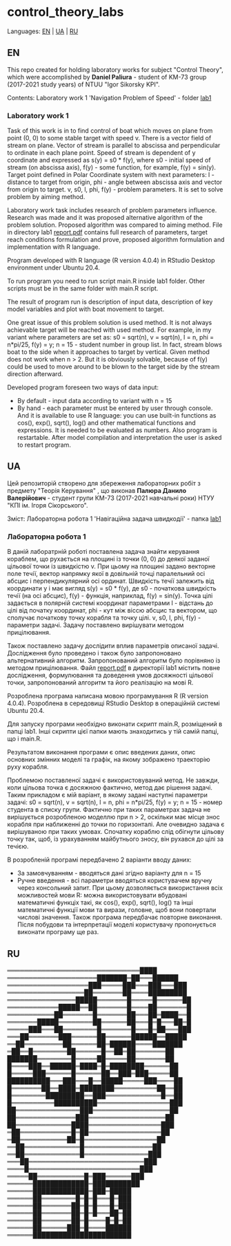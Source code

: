 # control_theory_labs

Languages: [EN](#EN) | [UA](#UA) | [RU](#RU)

## EN

This repo created for holding laboratory works for subject "Control Theory",
which were accomplished by **Daniel Paliura** - student of KM-73 group 
(2017-2021 study years) of NTUU "Igor Sikorsky KPI".

Contents:
Laboratory work 1 'Navigation Problem of Speed' - folder [lab1](https://github.com/dPaliura/Control_theory_labs/tree/main/lab1)

### Laboratory work 1

Task of this work is in to find control of boat which moves on plane from point
(0, 0) to some stable target with speed v. There is a vector field of stream on
plane. Vector of stream is parallel to abscissa and perpendicular to ordinate in
each plane point. Speed of stream is dependent of y coordinate and expressed as
s(y) = s0 * f(y), 
where s0 - initial speed of stream (on abscissa axis), f(y) - some function, for
example, f(y) = sin(y). Target point defined in Polar Coordinate system with
next parameters:
l - distance to target from origin,
phi - angle between abscissa axis and vector from origin to target.
v, s0, l, phi, f(y) - problem parameters. It is set to solve problem by aiming
method.

Laboratory work task includes research of problem parameters influence. Research
was made and it was proposed alternative algorithm of the problem solution.
Proposed algorithm was compared to aiming method.
File in directory lab1
[report.pdf](https://github.com/dPaliura/Control_theory_labs/blob/main/lab1/research.pdf)
contains full research of parameters, target reach conditions formulation and
prove, proposed algorithm formulation and implementation with R language.

Program developed with R language (R version 4.0.4) in RStudio Desktop 
environment under Ubuntu 20.4.

To run program you need to run script main.R inside lab1 folder. Other scripts
must be in the same folder with main.R script.

The result of program run is description of input data, description of key model
variables and plot with boat movement to target.

One great issue of this problem solution is used method. It is not always 
achievable target will be reached with used method. For example, in my variant
where parameters are set as:
s0 = sqrt(n), v = sqrt(n), l = n, phi = n*pi/25, f(y) = y; 
n = 15 - student number in group list.
In fact, stream blows boat to the side when it approaches to target by vertical.
Given method does not work when n > 2. But it is obviously solvable, because of
f(y) could be used to move around to be blown to the target side by the stream
direction afterward.

Developed program foreseen two ways of data input:
+ By default - input data according to variant with n = 15
+ By hand - each parameter must be entered by user through console. And it is
  available to use R language: you can use built-in functions as cos(), exp(), 
  sqrt(), log() and other mathematical functions and expressions. It is needed
  to be evaluated as numbers.
Also program is restartable. After model compilation and interpretation the user
is asked to restart program.


## UA

Цей репозиторій створено для збереження лабораторних робіт з предмету
"Теорія Керування" , що виконав **Палюра Данило Валерійович** - студент групи 
КМ-73 (2017-2021 навчальні роки) НТУУ "КПІ ім. Ігоря Сікорського". 

Зміст:
Лабораторна робота 1 'Навігаційна задача швидкодії' - папка [lab1](https://github.com/dPaliura/Control_theory_labs/tree/main/lab1)

### Лабораторна робота 1

В даній лаборатрній роботі поставлена задача знайти керування кораблем, що
рухається на площині із точки (0, 0) до деякої заданої цільової точки із 
швидкістю v. При цьому на площині задано векторне поле течії, вектор напрямку 
якої в довільній точці паралельний осі абсцис і перпендикулярний осі ординат. 
Швидкість течії залежить від координати y і має вигляд s(y) = s0 * f(y),
де s0 - початкова швидкість течії (на осі абсцис), f(y) - функція, наприклад, 
f(y) = sin(y). Точка цілі задається в полярній системі координат параметрами
l - відстань до цілі від початку координат,
phi - кут між віссю абсцис та вектором, що сполучає початкову точку корабля та
    точку цілі.
v, s0, l, phi, f(y) - параметри задачі. Задачу поставлено вирішувати методом 
прицілювання.

Також поставлено задачу дослідити вплив параметрів описаної задачі. Дослідження
було проведено і також було запропоновано альтернативний алгоритм.
Запропонований алгоритм було порівняно із методом прицілювання.
Файл
[report.pdf](https://github.com/dPaliura/Control_theory_labs/blob/main/lab1/research.pdf)
в директорії lab1 містить повне дослідження, формулювання та
доведення умов досяжності цільової точки, запропонований алгоритм та його
реалізацію на мові R.

Розроблена програма написана мовою програмування R (R version 4.0.4).
Розроблена в середовищі RStudio Desktop в операційній системі Ubuntu 20.4.

Для запуску програми необхідно виконати скрипт main.R, розміщений в папці lab1.
Інші скрипти цієї папки мають знаходитись у тій самій папці, що і main.R.

Результатом виконання програми є опис введених даних, опис основних змінних
моделі та графік, на якому зображено траекторію руху корабля.

Проблемою поставленої задачі є використовуваний метод. Не завжди, коли цільова
точка є досяжною фактично, метод дає рішення задачі. Таким прикладом є мій 
варіант, в якому задані наступні параметри задачі:
s0 = sqrt(n), v = sqrt(n), l = n, phi = n*pi/25, f(y) = y; 
n = 15 - номер студента в списку групи. 
Фактично при таких параметрах задача не вирішується розробленою моделлю при 
n > 2, оскільки має місце знос корабля при наближенні до точки по горизонталі.
Але очевидно задача є вирішуваною при таких умовах. Спочатку кораблю слід 
обігнути цільову точку так, щоб, із урахуванням майбутнього зносу, він рухався 
до цілі за течією.

В розробленій програмі передбачено 2 варіанти вводу даних:
+ За замовчуванням - вводяться дані згідно варіанту для n = 15
+ Ручне введення - всі параметри вводяться користувачем вручну через консольний
  запит. При цьому дозволяється використання всіх можливостей мови R: можна
  використовувати вбудовані математичні функціх такі, як cos(), exp(), sqrt(),
  log() та інші математичні функції мови та вирази, головне, щоб вони повертали
  числові значення.
Також програма передбачає повторне виконання. Після побудови та інтерпретації
моделі користувачу пропонується виконати програму ще раз.


## RU

═══════════════════════════════████
═════════════════════███████═██═══██████
═══════════════════███═════███═══███═══███
══════════════════██═══════██════█████████
════════════════█████═══════█═════█══════██
════════════█████══██═══════█════██═══════█
═══════════██═══════█═══════██═══██═████══█
═══════█████════════██══════██═══█═█═══██═█
═════███═══██════════█═══════█═══█═██═══███
═══██═══════███══════██══════██████══█████
══██═════════██══════██═██████════███████
═██══█════════██══════█══██═██═══════██
███████════════█═════██═════██═══════██
█════███══██████═████═█═████████══════██
█═════███══════█══════██══███═███═════██
██████████═══███═══█══█████═════███════██
█═══════██══████═████████══════════██══██
█════════█████████══███═════════════█══██
█══════════██████████═════════════════███
██═══════════════███══════════════════██
██══════════════███══════════════════██
██═════════════████═════════════════███
═██════════════█═██═════════════════██
═██═══════════██═█═════════════════██
══██═════════════█════════════════██
══██═════════════█═══════════════███
═══██═══════════════════════════███
════█══════════════════════════███
═════██═══════════█═███══════███
══════█████████████═███████████
══════█████████████═███═█████
══════██════════█═█═█═══█═███
══════██═══════██═█═█═══█═███
══════██═══════██═█═█═══██═██
══════██═══════██═█════█═█═██
══════██══════███═█════██████
══════███████████████████████ 


